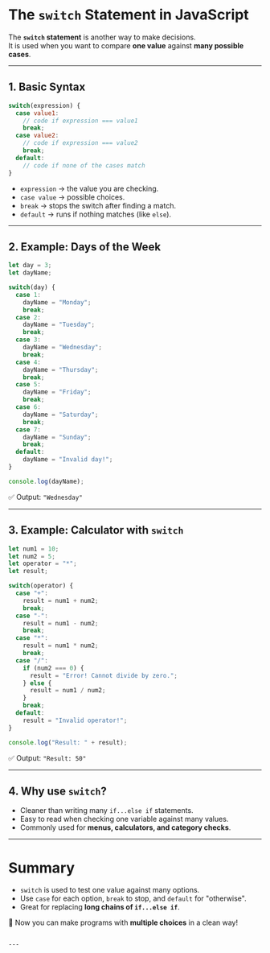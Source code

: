 # The `switch` Statement in JavaScript

The **`switch` statement** is another way to make decisions.  
It is used when you want to compare **one value** against **many possible cases**.

---

## 1. Basic Syntax

```js
switch(expression) {
  case value1:
    // code if expression === value1
    break;
  case value2:
    // code if expression === value2
    break;
  default:
    // code if none of the cases match
}
````

* `expression` → the value you are checking.
* `case value` → possible choices.
* `break` → stops the switch after finding a match.
* `default` → runs if nothing matches (like `else`).

---

## 2. Example: Days of the Week

```js
let day = 3;
let dayName;

switch(day) {
  case 1:
    dayName = "Monday";
    break;
  case 2:
    dayName = "Tuesday";
    break;
  case 3:
    dayName = "Wednesday";
    break;
  case 4:
    dayName = "Thursday";
    break;
  case 5:
    dayName = "Friday";
    break;
  case 6:
    dayName = "Saturday";
    break;
  case 7:
    dayName = "Sunday";
    break;
  default:
    dayName = "Invalid day!";
}

console.log(dayName);
```

✅ Output: `"Wednesday"`

---

## 3. Example: Calculator with `switch`

```js
let num1 = 10;
let num2 = 5;
let operator = "*";
let result;

switch(operator) {
  case "+":
    result = num1 + num2;
    break;
  case "-":
    result = num1 - num2;
    break;
  case "*":
    result = num1 * num2;
    break;
  case "/":
    if (num2 === 0) {
      result = "Error! Cannot divide by zero.";
    } else {
      result = num1 / num2;
    }
    break;
  default:
    result = "Invalid operator!";
}

console.log("Result: " + result);
```

✅ Output: `"Result: 50"`

---

## 4. Why use `switch`?

* Cleaner than writing many `if...else if` statements.
* Easy to read when checking one variable against many values.
* Commonly used for **menus, calculators, and category checks**.

---

# Summary

* `switch` is used to test one value against many options.
* Use `case` for each option, `break` to stop, and `default` for "otherwise".
* Great for replacing **long chains of `if...else if`**.

🎉 Now you can make programs with **multiple choices** in a clean way!

```

---
